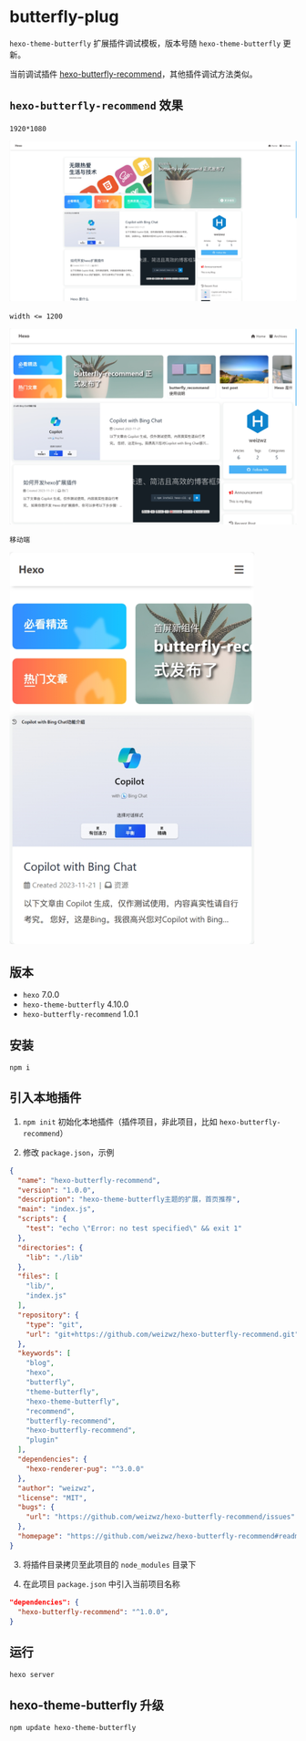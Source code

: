 # butterfly-plug
`hexo-theme-butterfly` 扩展插件调试模板，版本号随 `hexo-theme-butterfly` 更新。 

当前调试插件 [hexo-butterfly-recommend](https://github.com/weizwz/hexo-butterfly-recommend)，其他插件调试方法类似。

## `hexo-butterfly-recommend` 效果
`1920*1080` 

![banner](/source/img/demo1.png "banner") 

`width <= 1200` 

![banner](/source/img/demo2.png "banner") 

`移动端` 

<img src="https://github.com/weizwz/butterfly-plug/blob/main/source/img/demo3.png" width="430" alt="移动端效果"/><br/>

## 版本
+ `hexo` 7.0.0 
+ `hexo-theme-butterfly` 4.10.0 
+ `hexo-butterfly-recommend` 1.0.1 

## 安装

```shell
npm i
```

## 引入本地插件

1. `npm init` 初始化本地插件（插件项目，非此项目，比如 `hexo-butterfly-recommend`）

2. 修改 `package.json`，示例
```json
{
  "name": "hexo-butterfly-recommend",
  "version": "1.0.0",
  "description": "hexo-theme-butterfly主题的扩展，首页推荐",
  "main": "index.js",
  "scripts": {
    "test": "echo \"Error: no test specified\" && exit 1"
  },
  "directories": {
    "lib": "./lib"
  },
  "files": [
    "lib/",
    "index.js"
  ],
  "repository": {
    "type": "git",
    "url": "git+https://github.com/weizwz/hexo-butterfly-recommend.git"
  },
  "keywords": [
    "blog",
    "hexo",
    "butterfly",
    "theme-butterfly",
    "hexo-theme-butterfly",
    "recommend",
    "butterfly-recommend",
    "hexo-butterfly-recommend",
    "plugin"
  ],
  "dependencies": {
    "hexo-renderer-pug": "^3.0.0"
  },
  "author": "weizwz",
  "license": "MIT",
  "bugs": {
    "url": "https://github.com/weizwz/hexo-butterfly-recommend/issues"
  },
  "homepage": "https://github.com/weizwz/hexo-butterfly-recommend#readme"
}
```
3. 将插件目录拷贝至此项目的 `node_modules` 目录下

4. 在此项目 `package.json` 中引入当前项目名称

```json
"dependencies": {
  "hexo-butterfly-recommend": "^1.0.0",
}
```

## 运行

```shell
hexo server
```

## hexo-theme-butterfly 升级

```shell
npm update hexo-theme-butterfly
```
